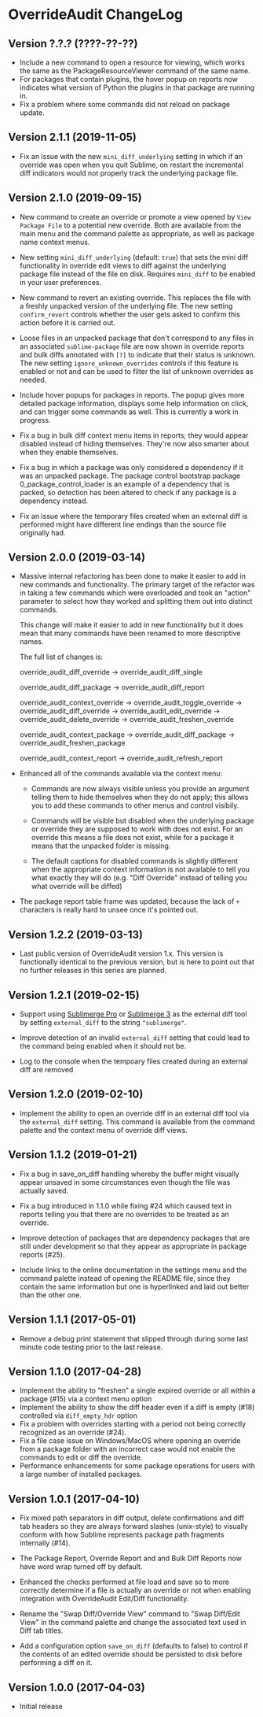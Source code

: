 OverrideAudit ChangeLog
=======================

Version ?.?.? (????-??-??)
--------------------------
  * Include a new command to open a resource for viewing, which
    works the same as the PackageResourceViewer command of the
    same name.
  * For packages that contain plugins, the hover popup on reports
    now indicates what version of Python the plugins in that
    package are running in.
  * Fix a problem where some commands did not reload on package
    update.

Version 2.1.1 (2019-11-05)
--------------------------
  * Fix an issue with the new `mini_diff_underlying` setting in
    which if an override was open when you quit Sublime, on
    restart the incremental diff indicators would not properly
    track the underlying package file.

Version 2.1.0 (2019-09-15)
--------------------------
  * New command to create an override or promote a view opened
    by `View Package File` to a potential new override. Both are
    available from the main menu and the command palette as
    appropriate, as well as package name context menus.

  * New setting `mini_diff_underlying` (default: `true`) that
    sets the mini diff functionality in override edit views to
    diff against the underlying package file instead of the file
    on disk. Requires `mini_diff` to be enabled in your user
    preferences.

  * New command to revert an existing override. This replaces
    the file with a freshly unpacked version of the underlying
    file. The new setting `confirm_revert` controls whether the
    user gets asked to confirm this action before it is carried
    out.

  * Loose files in an unpacked package that don't correspond to
    any files in an associated `sublime-package` file are now
    shown in override reports and bulk diffs annotated with `[?]`
    to indicate that their status is unknown. The new setting
    `ignore_unknown_overrides` controls if this feature is enabled
    or not and can be used to filter the list of unknown overrides
    as needed.

  * Include hover popups for packages in reports. The popup gives
    more detailed package information, displays some help
    information on click, and can trigger some commands as well.
    This is currently a work in progress.

  * Fix a bug in bulk diff context menu items in reports; they
    would appear disabled instead of hiding themselves. They're
    now also smarter about when they enable themselves.

  * Fix a bug in which a package was only considered a dependency
    if it was an unpacked package. The package control bootstrap
    package 0_package_control_loader is an example of a dependency
    that is packed, so detection has been altered to check if any
    package is a dependency instead.

  * Fix an issue where the temporary files created when an external
    diff is performed might have different line endings than the
    source file originally had.

Version 2.0.0 (2019-03-14)
--------------------------
  * Massive internal refactoring has been done to make it easier
    to add in new commands and functionality. The primary target
    of the refactor was in taking a few commands which were
    overloaded and took an "action" parameter to select how they
    worked and splitting them out into distinct commands.

    This change will make it easier to add in new functionality
    but it does mean that many commands have been renamed to
    more descriptive names.

    The full list of changes is:

      override_audit_diff_override
        -> override_audit_diff_single

      override_audit_diff_package
        -> override_audit_diff_report

      override_audit_context_override
        -> override_audit_toggle_override
        -> override_audit_diff_override
        -> override_audit_edit_override
        -> override_audit_delete_override
        -> override_audit_freshen_override

      override_audit_context_package
        -> override_audit_diff_package
        -> override_audit_freshen_package

      override_audit_context_report
        -> override_audit_refresh_report

  * Enhanced all of the commands available via the context menu:

      - Commands are now always visible unless you provide an
        argument telling them to hide themselves when they do
        not apply; this allows you to add these commands to other
        menus and control visibily.

      - Commands will be visible but disabled when the underlying
        package or override they are supposed to work with does
        not exist. For an override this means a file does not
        exist, while for a package it means that the unpacked
        folder is missing.

      - The default captions for disabled commands is slightly
        different when the appropriate context information is not
        available to tell you what exactly they will do (e.g.
        "Diff Override" instead of telling you what override will
        be diffed)

  * The package report table frame was updated, because the lack
    of `+` characters is really hard to unsee once it's pointed
    out.

Version 1.2.2 (2019-03-13)
--------------------------
  * Last public version of OverrideAudit version 1.x. This version is
    functionally identical to the previous version, but is here to point
    out that no further releases in this series are planned.


Version 1.2.1 (2019-02-15)
--------------------------
  * Support using
    [Sublimerge Pro](https://packagecontrol.io/packages/Sublimerge%20Pro) or
    [Sublimerge 3](https://packagecontrol.io/packages/Sublimerge%203)
    as the external diff tool by setting `external_diff` to the
    string `"sublimerge"`.

  * Improve detection of an invalid `external_diff` setting that could
    lead to the command being enabled when it should not be.

  * Log to the console when the tempoary files created during an
    external diff are removed


Version 1.2.0 (2019-02-10)
--------------------------
  * Implement the ability to open an override diff in an external diff
    tool via the `external_diff` setting. This command is available
    from the command palette and the context menu of override diff
    views.


Version 1.1.2 (2019-01-21)
-------------------------
  * Fix a bug in save_on_diff handling whereby the buffer might
    visually appear unsaved in some circumstances even though the file
    was actually saved.

  * Fix a bug introduced in 1.1.0 while fixing #24 which caused text
    in reports telling you that there are no overrides to be treated
    as an override.

  * Improve detection of packages that are dependency packages that
    are still under development so that they appear as appropriate in
    package reports (#25).

  * Include links to the online documentation in the settings menu
    and the command palette instead of opening the README file, since
    they contain the same information but one is hyperlinked and laid
    out better than the other one.


Version 1.1.1 (2017-05-01)
--------------------------
  * Remove a debug print statement that slipped through during some
    last minute code testing prior to the last release.


Version 1.1.0 (2017-04-28)
--------------------------

  * Implement the ability to "freshen" a single expired override or
    all within a package (#15) via a context menu option
  * Implement the ability to show the diff header even if a diff is
    empty (#18) controlled via `diff_empty_hdr` option
  * Fix a problem with overrides starting with a period not being
    correctly recognized as an override (#24).
  * Fix a file case issue on Windows/MacOS where opening an override
    from a package folder with an incorrect case would not enable
    the commands to edit or diff the override.
  * Performance enhancements for some package operations for users
    with a large number of installed packages.


Version 1.0.1 (2017-04-10)
--------------------------

  * Fix mixed path separators in diff output, delete confirmations and
    diff tab headers so they are always forward slashes (unix-style)
    to visually conform with how Sublime represents package path
    fragments internally (#14).

  * The Package Report, Override Report and and Bulk Diff Reports now
    have word wrap turned off by default.

  * Enhanced the checks performed at file load and save so to more
    correctly determine if a file is actually an override or not when
    enabling integration with OverrideAudit Edit/Diff functionality.

  * Rename the "Swap Diff/Override View" command to "Swap Diff/Edit
    View" in the command palette and change the associated text used
    in Diff tab titles.

  * Add a configuration option `save_on_diff` (defaults to false) to
    control if the contents of an edited override should be persisted
    to disk before performing a diff on it.


Version 1.0.0 (2017-04-03)
--------------------------

  * Initial release
